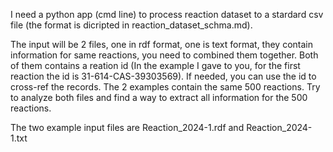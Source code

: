 I need a python app (cmd line) to process reaction dataset to a stardard csv file (the format is dicripted in reaction_dataset_schma.md).

The input will be 2 files, one in rdf format, one is text format, they contain information for same reactions, you need to combined them together. Both of them contains a reation id (In the example I gave to you, for the first reaction the id is 31-614-CAS-39303569). If needed, you can use the id to cross-ref the records. The 2 examples contain the same 500 reactions. Try to analyze both files and find a way to extract all information for the 500 reactions. 

The two example input files are Reaction_2024-1.rdf and Reaction_2024-1.txt